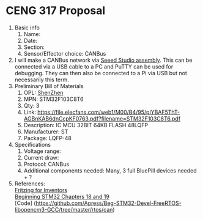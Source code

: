 # CENG 317 Proposal
1. Basic info
     1. Name: 
     2. Date: 
     3. Section:
     4. Sensor/Effector choice: CANBus
2. I will make a CANBus network via [Seeed Studio assembly](https://www.seeedstudio.com/fusion_pcb.html). This can be connected via a USB cable to a PC and PuTTY can be used for debugging. They can then also be connected to a Pi via USB but not necessarily this term. 
3. Preliminary Bill of Materials
    1. OPL: [ShenZhen](https://www.seeedstudio.com/opl.html)
    2. MPN: STM32F103C8T6 
	3. Qty: 3
	4. Link: https://file.elecfans.com/web1/M00/B4/95/pIYBAF5ThT-AGBnKAB6dnCcpKF0763.pdf?filename=STM32F103C8T6.pdf
    5. Description:	IC MCU 32BIT 64KB FLASH 48LQFP
	6. Manufacturer: ST
	7. Package: LQFP-48
4. Specifications
    1. Voltage range:
	2. Current draw:
	3. Protocol: CANBus
	4. Additional components needed: Many, 3 full BluePill devices needed + ?
5. References:    
[Fritzing for Inventors](https://learning-oreilly-com.ezproxy.humber.ca/library/view/fritzing-for-inventors/9780071844642/ch01.html#ch01)    
[Beginning STM32 Chapters 18 and 19](https://learning-oreilly-com.ezproxy.humber.ca/library/view/beginning-stm32-developing/9781484236246/html/465982_1_En_1_Chapter.xhtml)     
[Code] (https://github.com/Apress/Beg-STM32-Devel-FreeRTOS-libopencm3-GCC/tree/master/rtos/can)